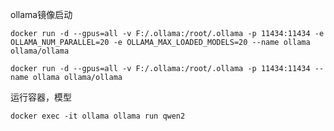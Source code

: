 ollama镜像启动

~~~
docker run -d --gpus=all -v F:/.ollama:/root/.ollama -p 11434:11434 -e OLLAMA_NUM_PARALLEL=20 -e OLLAMA_MAX_LOADED_MODELS=20 --name ollama ollama/ollama
~~~



~~~
docker run -d --gpus=all -v F:/.ollama:/root/.ollama -p 11434:11434 --name ollama ollama/ollama
~~~





运行容器，模型

~~~
docker exec -it ollama ollama run qwen2
~~~

